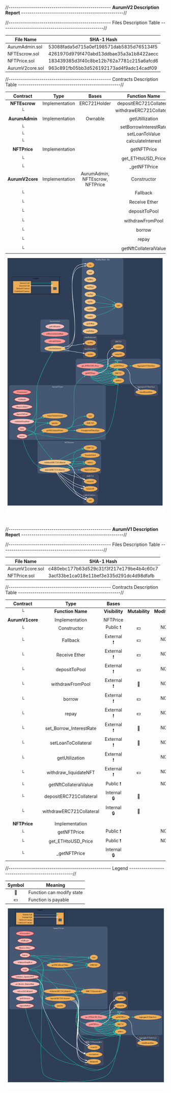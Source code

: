 //-------------------------------------------------- **AurumV2 Description Report** --------------------------------------------------//

//-------------------------------------------------- Files Description Table --------------------------------------------------//

| File Name            | SHA-1 Hash    |
|----------------------|--------------|
| AurumAdmin.sol       |53088fada5d715a0ef198571dab5835d765134f5|
| NFTEscrow.sol        |4261970d979f470abd13ddbae35a3a1b8422aecc|
| NFTPrice.sol         |183439385d3f40c8be12b762a7781c215a6afcd6|
| AurumV2core.sol      |963c891fb05bb3d526192173ad4f9adc14cadf09|

//-------------------------------------------------- Contracts Description Table --------------------------------------------------//

| Contract           | Type           | Bases               | Function Name    | Visibility   | Mutability | Modifiers    |
|:------------------:|:--------------:|:-------------------:|:----------------:|:------------:|:----------:|:------------:|
| **NFTEscrow**      | Implementation | ERC721Holder        | depositERC721Collateral | Internal    | 🛑          |              |
| └                  |                 |                     | withdrawERC721Collateral | Internal    | 🛑          |              |
| **AurumAdmin**     | Implementation | Ownable             | getUtillization  | External     | ❗️          |              |
| └                  |                 |                     | setBorrowInterestRate  | Public     | 🛑          | onlyOwner    |
| └                  |                 |                     | setLoanToValue   | Public       | 🛑          | onlyOwner    |
| └                  |                 |                     | calculateInterest | Internal   |             |              |
| **NFTPrice**       | Implementation |                     | getNFTPrice      | Public       | ❗️          |              |
| └                  |                 |                     | get_ETHtoUSD_Price  | Public    | ❗️          |              |
| └                  |                 |                     | _getNFTPrice     | Internal   |             |              |
| **AurumV2core**    | Implementation | AurumAdmin, NFTEscrow, NFTPrice | Constructor | Public  | ❗️          | 💵          |NO❗️  |
| └                  |                 |                     | Fallback       | External     | ❗️          | 💵          |NO❗️  |
| └                  |                 |                     | Receive Ether  | External     | ❗️          | 💵          |NO❗️  |
| └                  |                 |                     | depositToPool    | External     | ❗️          | 💵          |NO❗️  |
| └                  |                 |                     | withdrawFromPool | External    | ❗️          | 🛑          |NO❗️  |
| └                  |                 |                     | borrow           | External     | ❗️          | 💵          |NO❗️  |
| └                  |                 |                     | repay            | External     | ❗️          | 💵          |NO❗️  |
| └                  |                 |                     | getNftCollateralValue | Public  | ❗️          |             |NO❗️  |

![](./contracts/V2/schema.svg)
<br><br>

//-------------------------------------------------- **AurumV1 Description Report** --------------------------------------------------//

//-------------------------------------------------- Files Description Table --------------------------------------------------//

|  File Name  |  SHA-1 Hash  |
|-------------|--------------|
| AurumV1core.sol | c480ebc177b63d529c31f3f217e179be4b4c60c7 |
| NFTPrice.sol | 3acf33be1ca018e11bef3e335d291dc4d98dfafb |

//-------------------------------------------------- Contracts Description Table --------------------------------------------------//

|  Contract  |         Type        |       Bases      |                  |                 |
|:----------:|:-------------------:|:----------------:|:----------------:|:---------------:|
|     └      |  **Function Name**  |  **Visibility**  |  **Mutability**  |  **Modifiers**  |
|            |                     |                  |                  |                 |
| **AurumV1core** | Implementation | NFTPrice         |                  |                 |
| └ | Constructor | Public ❗️ |  💵 |NO❗️ |
| └ | Fallback | External ❗️ |  💵 |NO❗️ |
| └ | Receive Ether | External ❗️ |  💵 |NO❗️ |
| └ | depositToPool | External ❗️ |  💵 |NO❗️ |
| └ | withdrawFromPool | External ❗️ | 🛑  |NO❗️ |
| └ | borrow | External ❗️ |  💵 |NO❗️ |
| └ | repay | External ❗️ |  💵 |NO❗️ |
| └ | set_Borrow_InterestRate | External ❗️ | 🛑  |NO❗️ |
| └ | setLoanToCollateral | External ❗️ | 🛑  |NO❗️ |
| └ | getUtilization | External ❗️ |   |NO❗️ |
| └ | withdraw_liquidateNFT | External ❗️ |  💵 |NO❗️ |
| └ | getNftCollateralValue | Public ❗️ |   |NO❗️ |
| └ | depositERC721Collateral | Internal 🔒 | 🛑  | |
| └ | withdrawERC721Collateral | Internal 🔒 | 🛑  | |
|            |                     |                  |                  |                 |
| **NFTPrice** | Implementation |                  |                  |                 |
| └ | getNFTPrice | Public ❗️ |   |NO❗️ |
| └ | get_ETHtoUSD_Price | Public ❗️ |   |NO❗️ |
| └ | _getNFTPrice | Internal 🔒 |   | |

//-------------------------------------------------- Legend --------------------------------------------------//

|  Symbol  |  Meaning  |
|:--------:|-----------|
|    🛑    | Function can modify state |
|    💵    | Function is payable |

![](./contracts/V1/schema.svg)
